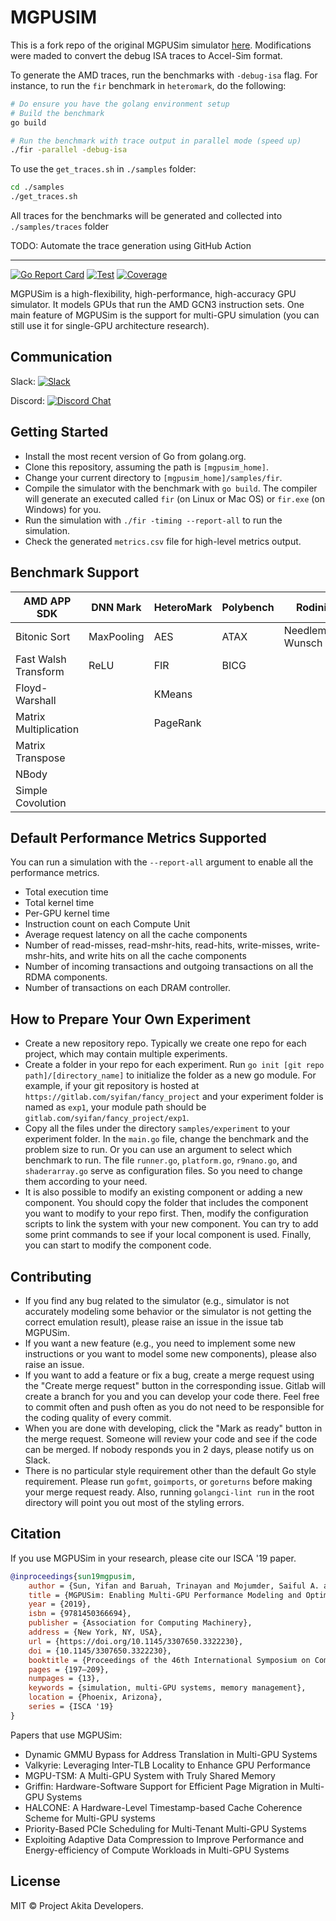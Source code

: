 # MGPUSIM

This is a fork repo of the original MGPUSim simulator [here](https://gitlab.com/akita/mgpusim). Modifications were maded to convert the debug ISA traces to Accel-Sim format.

To generate the AMD traces, run the benchmarks with `-debug-isa` flag. For instance, to run the `fir` benchmark in `heteromark`,
do the following:

```bash
# Do ensure you have the golang environment setup
# Build the benchmark
go build

# Run the benchmark with trace output in parallel mode (speed up)
./fir -parallel -debug-isa
```

To use the `get_traces.sh` in `./samples` folder:

```bash
cd ./samples
./get_traces.sh
```

All traces for the benchmarks will be generated and collected into `./samples/traces` folder

TODO: Automate the trace generation using GitHub Action

---

[![Go Report Card](https://goreportcard.com/badge/gitlab.com/akita/mgpusim)](https://goreportcard.com/report/gitlab.com/akita/mgpusim)
[![Test](https://gitlab.com/akita/mgpusim/badges/master/pipeline.svg)](https://gitlab.com/akita/mgpusim/commits/master)
[![Coverage](https://gitlab.com/akita/mgpusim/badges/master/coverage.svg)](https://gitlab.com/akita/mgpusim/commits/master)

MGPUSim is a high-flexibility, high-performance, high-accuracy GPU simulator. It models GPUs that run the AMD GCN3 instruction sets. One main feature of MGPUSim is the support for multi-GPU simulation (you can still use it for single-GPU architecture research).

## Communication

Slack: [![Slack](https://whispering-taiga-44824.herokuapp.com/badge.svg)](https://join.slack.com/t/projectakita/shared_invite/enQtODEzMDcyNzMyNDUyLWQyMWQyODI2NzIxN2Y5YzYzMTZkZDE3MDk4MzM5MDI2OTY0Yzc4OWFkNjlmZmU3MWJjZmEyNjA0YmNjNTY4Mjk)

Discord: [![Discord Chat](https://img.shields.io/discord/526419346537447424.svg)](https://discord.gg/dQGWq7H)

## Getting Started

- Install the most recent version of Go from golang.org.
- Clone this repository, assuming the path is `[mgpusim_home]`.
- Change your current directory to `[mgpusim_home]/samples/fir`.
- Compile the simulator with the benchmark with `go build`. The compiler will generate an executed called `fir` (on Linux or Mac OS) or `fir.exe` (on Windows) for you.
- Run the simulation with `./fir -timing --report-all` to run the simulation.
- Check the generated `metrics.csv` file for high-level metrics output.

## Benchmark Support

| AMD APP SDK           | DNN Mark   | HeteroMark | Polybench | Rodinia          | SHOC      |
| --------------------- | ---------- | ---------- | --------- | ---------------- | --------- |
| Bitonic Sort          | MaxPooling | AES        | ATAX      | Needleman-Wunsch | BFS       |
| Fast Walsh Transform  | ReLU       | FIR        | BICG      |                  | FFT       |
| Floyd-Warshall        |            | KMeans     |           |                  | SPMV      |
| Matrix Multiplication |            | PageRank   |           |                  | Stencil2D |
| Matrix Transpose      |            |            |           |                  |           |
| NBody                 |            |            |           |                  |           |
| Simple Covolution     |            |            |           |                  |           |

## Default Performance Metrics Supported

You can run a simulation with the `--report-all` argument to enable all the performance metrics.

- Total execution time
- Total kernel time
- Per-GPU kernel time
- Instruction count on each Compute Unit
- Average request latency on all the cache components
- Number of read-misses, read-mshr-hits, read-hits, write-misses, write-mshr-hits, and write hits on all the cache components
- Number of incoming transactions and outgoing transactions on all the RDMA components.
- Number of transactions on each DRAM controller.

## How to Prepare Your Own Experiment

- Create a new repository repo. Typically we create one repo for each project, which may contain multiple experiments.
- Create a folder in your repo for each experiment. Run `go init [git repo path]/[directory_name]` to initialize the folder as a new go module. For example, if your git repository is hosted at `https://gitlab.com/syifan/fancy_project` and your experiment folder is named as `exp1`, your module path should be `gitlab.com/syifan/fancy_project/exp1`.
- Copy all the files under the directory `samples/experiment` to your experiment folder. In the `main.go` file, change the benchmark and the problem size to run. Or you can use an argument to select which benchmark to run. The file `runner.go`, `platform.go`, `r9nano.go`, and `shaderarray.go` serve as configuration files. So you need to change them according to your need.
- It is also possible to modify an existing component or adding a new component. You should copy the folder that includes the component you want to modify to your repo first. Then, modify the configuration scripts to link the system with your new component. You can try to add some print commands to see if your local component is used. Finally, you can start to modify the component code.

## Contributing

- If you find any bug related to the simulator (e.g., simulator is not accurately modeling some behavior or the simulator is not getting the correct emulation result), please raise an issue in the issue tab MGPUSim.
- If you want a new feature (e.g., you need to implement some new instructions or you want to model some new components), please also raise an issue.
- If you want to add a feature or fix a bug, create a merge request using the "Create merge request" button in the corresponding issue. Gitlab will create a branch for you and you can develop your code there. Feel free to commit often and push often as you do not need to be responsible for the coding quality of every commit.
- When you are done with developing, click the "Mark as ready" button in the merge request. Someone will review your code and see if the code can be merged. If nobody responds you in 2 days, please notify us on Slack.
- There is no particular style requirement other than the default Go style requirement. Please run `gofmt`, `goimports`, or `goreturns` before making your merge request ready. Also, running `golangci-lint run` in the root directory will point you out most of the styling errors.

## Citation

If you use MGPUSim in your research, please cite our ISCA '19 paper. 

```bibtex
@inproceedings{sun19mgpusim, 
    author = {Sun, Yifan and Baruah, Trinayan and Mojumder, Saiful A. and Dong, Shi and Gong, Xiang and Treadway, Shane and Bao, Yuhui and Hance, Spencer and McCardwell, Carter and Zhao, Vincent and Barclay, Harrison and Ziabari, Amir Kavyan and Chen, Zhongliang and Ubal, Rafael and Abell\'{a}n, Jos\'{e} L. and Kim, John and Joshi, Ajay and Kaeli, David}, 
    title = {MGPUSim: Enabling Multi-GPU Performance Modeling and Optimization}, 
    year = {2019}, 
    isbn = {9781450366694}, 
    publisher = {Association for Computing Machinery}, 
    address = {New York, NY, USA}, 
    url = {https://doi.org/10.1145/3307650.3322230}, 
    doi = {10.1145/3307650.3322230}, 
    booktitle = {Proceedings of the 46th International Symposium on Computer Architecture}, 
    pages = {197–209}, 
    numpages = {13}, 
    keywords = {simulation, multi-GPU systems, memory management}, 
    location = {Phoenix, Arizona}, 
    series = {ISCA '19} 
}
```

Papers that use MGPUSim:

* Dynamic GMMU Bypass for Address Translation in Multi-GPU Systems
* Valkyrie: Leveraging Inter-TLB Locality to Enhance GPU Performance
* MGPU-TSM: A Multi-GPU System with Truly Shared Memory
* Griffin: Hardware-Software Support for Efficient Page Migration in Multi-GPU Systems
* HALCONE: A Hardware-Level Timestamp-based Cache Coherence Scheme for Multi-GPU systems
* Priority-Based PCIe Scheduling for Multi-Tenant Multi-GPU Systems
* Exploiting Adaptive Data Compression to Improve Performance and Energy-efficiency of Compute Workloads in Multi-GPU Systems


## License

MIT © Project Akita Developers.
